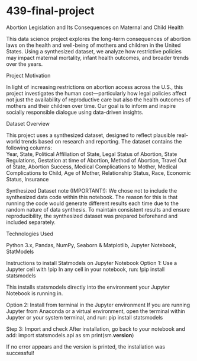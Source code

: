 # 439-final-project

Abortion Legislation and Its Consequences on Maternal and Child Health

This data science project explores the long-term consequences of abortion laws on the health and well-being of mothers and children in the United States. Using a synthesized dataset, we analyze how restrictive policies may impact maternal mortality, infant health outcomes, and broader trends over the years.


Project Motivation

In light of increasing restrictions on abortion access across the U.S., this project investigates the human cost—particularly how legal policies affect not just the availability of reproductive care but also the health outcomes of mothers and their children over time. Our goal is to inform and inspire socially responsible dialogue using data-driven insights.


Dataset Overview

This project uses a synthesized dataset, designed to reflect plausible real-world trends based on research and reporting. The dataset contains the following columns:                             
Year, State, Political Affiliation of State, Legal Status of Abortion, State Regulations, Gestation at time of Abortion, Method of Abortion, Travel Out of State, Abortion Success, Medical Complications to Mother, Medical Complications to Child, Age of Mother,	  Relationship Status, Race, Economic Status, Insurance	                           

Synthesized Dataset note (IMPORTANT!):
We chose not to include the synthesized data code within this notebook. The reason for this is that running the code would generate different results each time due to the random nature of data synthesis. To maintain consistent results and ensure reproducibility, the synthesized dataset was prepared beforehand and included separately. 


Technologies Used

Python 3.x, Pandas, NumPy, Seaborn & Matplotlib, Jupyter Notebook, StatModels



Instructions to install Statmodels on Jupyter Notebook
Option 1: Use a Jupyter cell with !pip
In any cell in your notebook, run:
!pip install statsmodels

This installs statsmodels directly into the environment your Jupyter Notebook is running in.

Option 2: Install from terminal in the Jupyter environment
If you are running Jupyter from Anaconda or a virtual environment, open the terminal within Jupyter or your system terminal, and run:
pip install statsmodels

Step 3: Import and check
After installation, go back to your notebook and add:
import statsmodels.api as sm
print(sm.__version__)

If no error appears and the version is printed, the installation was successful!
